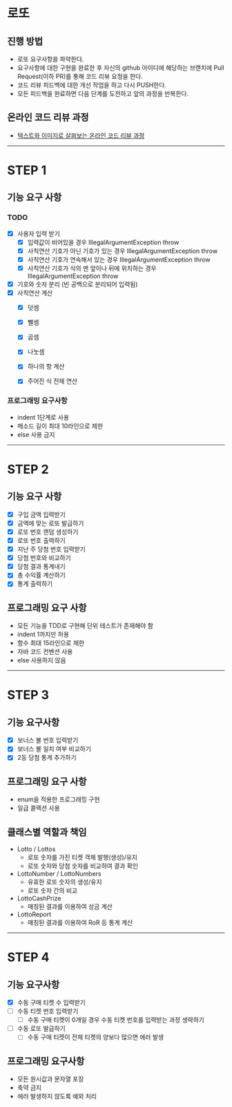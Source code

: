 # 로또
## 진행 방법
* 로또 요구사항을 파악한다.
* 요구사항에 대한 구현을 완료한 후 자신의 github 아이디에 해당하는 브랜치에 Pull Request(이하 PR)를 통해 코드 리뷰 요청을 한다.
* 코드 리뷰 피드백에 대한 개선 작업을 하고 다시 PUSH한다.
* 모든 피드백을 완료하면 다음 단계를 도전하고 앞의 과정을 반복한다.

## 온라인 코드 리뷰 과정
* [텍스트와 이미지로 살펴보는 온라인 코드 리뷰 과정](https://github.com/next-step/nextstep-docs/tree/master/codereview)

------
# STEP 1
## 기능 요구 사항
### TODO
* [X] 사용자 입력 받기
  * [X] 입력값이 비어있을 경우 IllegalArgumentException throw
  * [X] 사칙연산 기호가 아닌 기호가 있는 경우 IllegalArgumentException throw
  * [X] 사칙연산 기호가 연속해서 있는 경우 IllegalArgumentException throw
  * [X] 사칙연산 기호가 식의 맨 앞이나 뒤에 위치하는 경우 IllegalArgumentException throw
* [X] 기호와 숫자 분리 (빈 공백으로 분리되어 입력됨)
* [X] 사칙연산 계산
  * [X] 덧셈
  * [X] 뺄셈
  * [X] 곱셈
  * [X] 나눗셈
  * [X] 하나의 항 계산
  * [X] 주어진 식 전체 연산


### 프로그래밍 요구사항
- indent 1단계로 사용
- 메소드 길이 최대 10라인으로 제한
- else 사용 금지

------
# STEP 2
## 기능 요구 사항
* [X] 구입 금액 입력받기
* [X] 금액에 맞는 로또 발급하기
* [X] 로또 번호 랜덤 생성하기
* [X] 로또 번호 출력하기
* [X] 지난 주 당첨 번호 입력받기
* [X] 당첨 번호와 비교하기
* [X] 당첨 결과 통계내기
* [X] 총 수익률 계산하기
* [X] 통계 출력하기

## 프로그래밍 요구 사항
- 모든 기능을 TDD로 구현해 단위 테스트가 존재해야 함
- indent 1까지만 허용
- 함수 최대 15라인으로 제한
- 자바 코드 컨벤션 사용
- else 사용하지 않음

---------
# STEP 3
## 기능 요구사항
* [X] 보너스 볼 번호 입력받기
* [X] 보너스 볼 일치 여부 비교하기
* [X] 2등 당첨 통계 추가하기

## 프로그래밍 요구 사항
- enum을 적용한 프로그래밍 구현
- 일급 콜렉션 사용

## 클래스별 역할과 책임
- Lotto / Lottos
  - 로또 숫자를 가진 티켓 객체 발행(생성)/유지
  - 로또 숫자와 당첨 숫자를 비교하여 결과 확인
- LottoNumber / LottoNumbers
  - 유효한 로또 숫자의 생성/유지
  - 로또 숫자 간의 비교
- LottoCashPrize
  - 매칭된 결과를 이용하여 상금 계산
- LottoReport
  - 매칭된 결과를 이용하여 RoR 등 통계 계산

---------
# STEP 4
## 기능 요구사항
* [X] 수동 구매 티켓 수 입력받기
* [ ] 수동 티켓 번호 입력받기
  * [ ] 수동 구매 티켓이 0개일 경우 수동 티켓 번호를 입력받는 과정 생략하기
* [ ] 수동 로또 발급하기
  * [ ] 수동 구매 티켓이 전체 티켓의 양보다 많으면 에러 발생

## 프로그래밍 요구사항
- 모든 원시값과 문자열 포장
- 축약 금지
- 에러 발생하지 않도록 예외 처리
